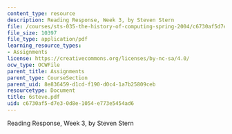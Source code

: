```yaml
---
content_type: resource
description: Reading Response, Week 3, by Steven Stern
file: /courses/sts-035-the-history-of-computing-spring-2004/c6730af5d7e30d8e1054e773e5454ad6_6steve.pdf
file_size: 10397
file_type: application/pdf
learning_resource_types:
- Assignments
license: https://creativecommons.org/licenses/by-nc-sa/4.0/
ocw_type: OCWFile
parent_title: Assignments
parent_type: CourseSection
parent_uid: 8e836459-d1cd-f190-d0c4-1a7b25809ceb
resourcetype: Document
title: 6steve.pdf
uid: c6730af5-d7e3-0d8e-1054-e773e5454ad6
---
```

Reading Response, Week 3, by Steven Stern